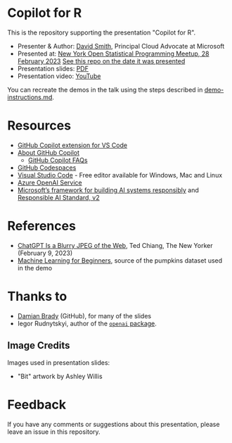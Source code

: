 # Copilot for R

This is the repository supporting the presentation "Copilot for R".

* Presenter & Author: [David Smith](https://www.linkedin.com/in/dmsmith/), Principal Cloud Advocate at Microsoft
* Presented at: [New York Open Statistical Programming Meetup, 28 February 2023](https://www.meetup.com/nyhackr/events/291662590/) [See this repo on the date it was presented](TODO)
* Presentation slides: [PDF](TODO)
* Presentation video: [YouTube](TODO) 

You can recreate the demos in the talk using the steps described in [demo-instructions.md](demo-instructions.md).

# Resources 
* [GitHub Copilot extension for VS Code](https://aka.ms/get-copilot)
* [About GitHub Copilot](https://github.com/features/copilot/)
    * [GitHub Copilot FAQs](https://github.com/features/copilot#faq)
* [GitHub Codespaces](https://github.com/features/codespaces)
* [Visual Studio Code](https://code.visualstudio.com/?WT.mc_id=aiml-88899-davidsmi) - Free editor available for Windows, Mac and Linux
* [Azure OpenAI Service](https://learn.microsoft.com/en-us/azure/cognitive-services/openai/overview?WT.mc_id=aiml-88899-davidsmi)
* [Microsoft’s framework for building AI systems responsibly](https://blogs.microsoft.com/on-the-issues/2022/06/21/microsofts-framework-for-building-ai-systems-responsibly/) and [Responsible AI Standard, v2](https://blogs.microsoft.com/wp-content/uploads/prod/sites/5/2022/06/Microsoft-Responsible-AI-Standard-v2-General-Requirements-3.pdf)

# References
* [ChatGPT Is a Blurry JPEG of the Web](https://www.newyorker.com/tech/annals-of-technology/chatgpt-is-a-blurry-jpeg-of-the-web), Ted Chiang, The New Yorker (February 9, 2023)
* [Machine Learning for Beginners](https://github.com/Microsoft/ML-For-Beginners), source of the pumpkins dataset used in the demo

# Thanks to

* [Damian Brady](https://github.com/damovisa) (GitHub), for many of the slides
* Iegor Rudnytskyi, author of the [`openai` package](https://github.com/irudnyts/openai).

## Image Credits

Images used in presentation slides:
* "Bit" artwork by Ashley Willis

# Feedback

If you have any comments or suggestions about this presentation, please leave an issue in this repository.